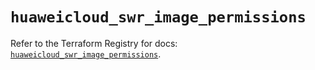 # `huaweicloud_swr_image_permissions`

Refer to the Terraform Registry for docs: [`huaweicloud_swr_image_permissions`](https://registry.terraform.io/providers/huaweicloud/huaweicloud/1.71.1/docs/resources/swr_image_permissions).
